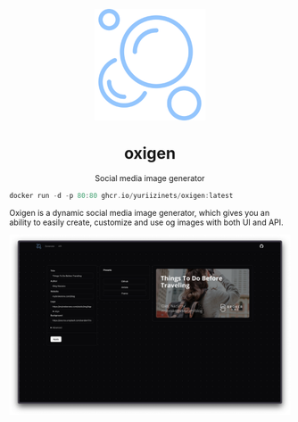 
<p align="center">
    <img width="200" src="assets/img/logo.svg" />
</p>

<h1 align="center">oxigen</h1>

<p align="center">
    Social media image generator
</p>

```go
docker run -d -p 80:80 ghcr.io/yuriizinets/oxigen:latest
```

Oxigen is a dynamic social media image generator, which gives you an ability to easily create, customize and use og images with both UI and API.

![Example](.github/samples/generator.png)